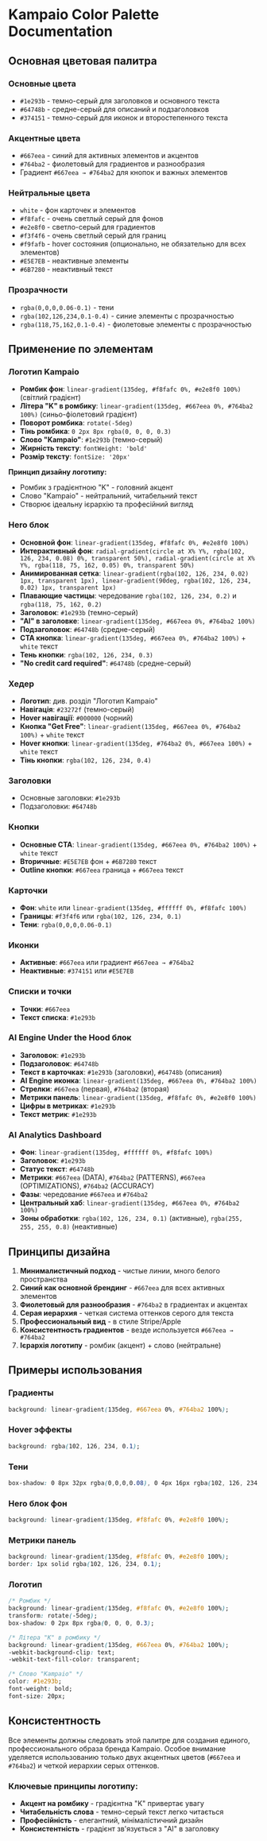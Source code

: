 # Kampaio Color Palette Documentation

## Основная цветовая палитра

### Основные цвета
- `#1e293b` - темно-серый для заголовков и основного текста
- `#64748b` - средне-серый для описаний и подзаголовков  
- `#374151` - темно-серый для иконок и второстепенного текста

### Акцентные цвета
- `#667eea` - синий для активных элементов и акцентов
- `#764ba2` - фиолетовый для градиентов и разнообразия
- Градиент `#667eea → #764ba2` для кнопок и важных элементов

### Нейтральные цвета
- `white` - фон карточек и элементов
- `#f8fafc` - очень светлый серый для фонов
- `#e2e8f0` - светло-серый для градиентов
- `#f3f4f6` - очень светлый серый для границ
- `#f9fafb` - hover состояния (опционально, не обязательно для всех элементов)
- `#E5E7EB` - неактивные элементы
- `#6B7280` - неактивный текст

### Прозрачности
- `rgba(0,0,0,0.06-0.1)` - тени
- `rgba(102,126,234,0.1-0.4)` - синие элементы с прозрачностью
- `rgba(118,75,162,0.1-0.4)` - фиолетовые элементы с прозрачностью

## Применение по элементам

### Логотип Kampaio
- **Ромбик фон**: `linear-gradient(135deg, #f8fafc 0%, #e2e8f0 100%)` (світлий градієнт)
- **Літера "K" в ромбику**: `linear-gradient(135deg, #667eea 0%, #764ba2 100%)` (синьо-фіолетовий градієнт)
- **Поворот ромбика**: `rotate(-5deg)`
- **Тінь ромбика**: `0 2px 8px rgba(0, 0, 0, 0.3)`
- **Слово "Kampaio"**: `#1e293b` (темно-серый)
- **Жирність тексту**: `fontWeight: 'bold'`
- **Розмір тексту**: `fontSize: '20px'`

**Принцип дизайну логотипу:**
- Ромбик з градієнтною "K" - головний акцент
- Слово "Kampaio" - нейтральний, читабельний текст
- Створює ідеальну ієрархію та професійний вигляд

### Hero блок
- **Основной фон**: `linear-gradient(135deg, #f8fafc 0%, #e2e8f0 100%)`
- **Интерактивный фон**: `radial-gradient(circle at X% Y%, rgba(102, 126, 234, 0.08) 0%, transparent 50%), radial-gradient(circle at X% Y%, rgba(118, 75, 162, 0.05) 0%, transparent 50%)`
- **Анимированная сетка**: `linear-gradient(rgba(102, 126, 234, 0.02) 1px, transparent 1px), linear-gradient(90deg, rgba(102, 126, 234, 0.02) 1px, transparent 1px)`
- **Плавающие частицы**: чередование `rgba(102, 126, 234, 0.2)` и `rgba(118, 75, 162, 0.2)`
- **Заголовок**: `#1e293b` (темно-серый)
- **"AI" в заголовке**: `linear-gradient(135deg, #667eea 0%, #764ba2 100%)`
- **Подзаголовок**: `#64748b` (средне-серый)
- **CTA кнопка**: `linear-gradient(135deg, #667eea 0%, #764ba2 100%)` + `white` текст
- **Тень кнопки**: `rgba(102, 126, 234, 0.3)`
- **"No credit card required"**: `#64748b` (средне-серый)

### Хедер
- **Логотип**: див. розділ "Логотип Kampaio"
- **Навігація**: `#23272f` (темно-серый)
- **Hover навігації**: `#000000` (чорний)
- **Кнопка "Get Free"**: `linear-gradient(135deg, #667eea 0%, #764ba2 100%)` + `white` текст
- **Hover кнопки**: `linear-gradient(135deg, #764ba2 0%, #667eea 100%)` + `white` текст
- **Тінь кнопки**: `rgba(102, 126, 234, 0.4)`

### Заголовки
- Основные заголовки: `#1e293b`
- Подзаголовки: `#64748b`

### Кнопки
- **Основные CTA**: `linear-gradient(135deg, #667eea 0%, #764ba2 100%)` + `white` текст
- **Вторичные**: `#E5E7EB` фон + `#6B7280` текст
- **Outline кнопки**: `#667eea` граница + `#667eea` текст

### Карточки
- **Фон**: `white` или `linear-gradient(135deg, #ffffff 0%, #f8fafc 100%)`
- **Границы**: `#f3f4f6` или `rgba(102, 126, 234, 0.1)`
- **Тени**: `rgba(0,0,0,0.06-0.1)`

### Иконки
- **Активные**: `#667eea` или градиент `#667eea → #764ba2`
- **Неактивные**: `#374151` или `#E5E7EB`

### Списки и точки
- **Точки**: `#667eea`
- **Текст списка**: `#1e293b`

### AI Engine Under the Hood блок
- **Заголовок**: `#1e293b`
- **Подзаголовок**: `#64748b`
- **Текст в карточках**: `#1e293b` (заголовки), `#64748b` (описания)
- **AI Engine иконка**: `linear-gradient(135deg, #667eea 0%, #764ba2 100%)`
- **Стрелки**: `#667eea` (первая), `#764ba2` (вторая)
- **Метрики панель**: `linear-gradient(135deg, #f8fafc 0%, #e2e8f0 100%)`
- **Цифры в метриках**: `#1e293b`
- **Текст метрик**: `#1e293b`

### AI Analytics Dashboard
- **Фон**: `linear-gradient(135deg, #ffffff 0%, #f8fafc 100%)`
- **Заголовок**: `#1e293b`
- **Статус текст**: `#64748b`
- **Метрики**: `#667eea` (DATA), `#764ba2` (PATTERNS), `#667eea` (OPTIMIZATIONS), `#764ba2` (ACCURACY)
- **Фазы**: чередование `#667eea` и `#764ba2`
- **Центральный хаб**: `linear-gradient(135deg, #667eea 0%, #764ba2 100%)`
- **Зоны обработки**: `rgba(102, 126, 234, 0.1)` (активные), `rgba(255, 255, 255, 0.8)` (неактивные)

## Принципы дизайна

1. **Минималистичный подход** - чистые линии, много белого пространства
2. **Синий как основной брендинг** - `#667eea` для всех активных элементов
3. **Фиолетовый для разнообразия** - `#764ba2` в градиентах и акцентах
4. **Серая иерархия** - четкая система оттенков серого для текста
5. **Профессиональный вид** - в стиле Stripe/Apple
6. **Консистентность градиентов** - везде используется `#667eea → #764ba2`
7. **Ієрархія логотипу** - ромбик (акцент) + слово (нейтральне)

## Примеры использования

### Градиенты
```css
background: linear-gradient(135deg, #667eea 0%, #764ba2 100%);
```

### Hover эффекты
```css
background: rgba(102, 126, 234, 0.1);
```

### Тени
```css
box-shadow: 0 8px 32px rgba(0,0,0,0.08), 0 4px 16px rgba(102, 126, 234, 0.05);
```

### Hero блок фон
```css
background: linear-gradient(135deg, #f8fafc 0%, #e2e8f0 100%);
```

### Метрики панель
```css
background: linear-gradient(135deg, #f8fafc 0%, #e2e8f0 100%);
border: 1px solid rgba(102, 126, 234, 0.1);
```

### Логотип
```css
/* Ромбик */
background: linear-gradient(135deg, #f8fafc 0%, #e2e8f0 100%);
transform: rotate(-5deg);
box-shadow: 0 2px 8px rgba(0, 0, 0, 0.3);

/* Літера "K" в ромбику */
background: linear-gradient(135deg, #667eea 0%, #764ba2 100%);
-webkit-background-clip: text;
-webkit-text-fill-color: transparent;

/* Слово "Kampaio" */
color: #1e293b;
font-weight: bold;
font-size: 20px;
```

## Консистентность

Все элементы должны следовать этой палитре для создания единого, профессионального образа бренда Kampaio. Особое внимание уделяется использованию только двух акцентных цветов (`#667eea` и `#764ba2`) и четкой иерархии серых оттенков.

### Ключевые принципы логотипу:
- **Акцент на ромбику** - градієнтна "K" привертає увагу
- **Читабельність слова** - темно-серый текст легко читається
- **Професійність** - елегантний, мінімалістичний дизайн
- **Консистентність** - градієнт зв'язується з "AI" в заголовку